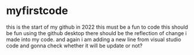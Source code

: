 # myfirstcode
this is the start of my github in 2022
this must be a fun to code 
this should be fun using the github desktop
there should be the reflection of change i made into my code. 
and again i am adding a new line from visual studio code and gonna check whether it will be update or not? 
